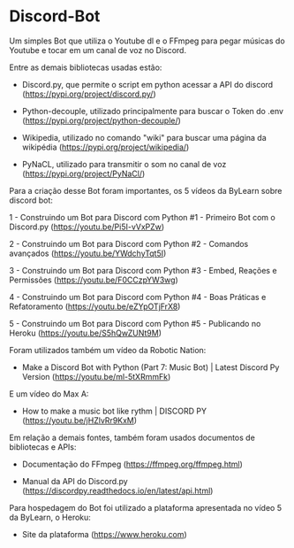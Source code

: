 # Discord-Bot

Um simples Bot que utiliza o Youtube dl e o FFmpeg para pegar músicas do Youtube e tocar em um canal de voz no Discord.

Entre as demais bibliotecas usadas estão:

- Discord.py, que permite o script em python acessar a API do discord (https://pypi.org/project/discord.py/)

- Python-decouple, utilizado principalmente para buscar o Token do .env (https://pypi.org/project/python-decouple/)

- Wikipedia, utilizado no comando "wiki" para buscar uma página da wikipédia (https://pypi.org/project/wikipedia/)

- PyNaCL, utilizado para transmitir o som no canal de voz (https://pypi.org/project/PyNaCl/)



Para a criação desse Bot foram importantes, os 5 vídeos da ByLearn sobre discord bot:

1 - Construindo um Bot para Discord com Python #1 - Primeiro Bot com o Discord.py (https://youtu.be/Pi5I-vVxPZw)

2 - Construindo um Bot para Discord com Python #2 - Comandos avançados (https://youtu.be/YWdchyTqt5I)

3 - Construindo um Bot para Discord com Python #3 - Embed, Reações e Permissões (https://youtu.be/F0CCzpYW3wg)

4 - Construindo um Bot para Discord com Python #4 - Boas Práticas e Refatoramento (https://youtu.be/eZYpOTjFrX8)

5 - Construindo um Bot para Discord com Python #5 - Publicando no Heroku (https://youtu.be/S5hQwZUNt9M)

Foram utilizados também um vídeo da Robotic Nation:

- Make a Discord Bot with Python (Part 7: Music Bot) | Latest Discord Py Version (https://youtu.be/ml-5tXRmmFk)

E um vídeo do Max A:

- How to make a music bot like rythm | DISCORD PY (https://youtu.be/jHZlvRr9KxM)

Em relação a demais fontes, também foram usados documentos de bibliotecas e APIs:

- Documentação do FFmpeg (https://ffmpeg.org/ffmpeg.html)

- Manual da API do Discord.py (https://discordpy.readthedocs.io/en/latest/api.html)

Para hospedagem do Bot foi utilizado a plataforma apresentada no vídeo 5 da ByLearn, o Heroku:

- Site da plataforma (https://www.heroku.com)
